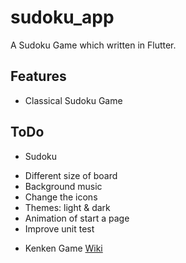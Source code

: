 # sudoku_app

A Sudoku Game which written in Flutter.

## Features

- Classical Sudoku Game

## ToDo

- Sudoku
 * Different size of board
 * Background music
 * Change the icons
 * Themes: light & dark
 * Animation of start a page
 * Improve unit test

- Kenken Game [Wiki](https://en.wikipedia.org/wiki/KenKen)
